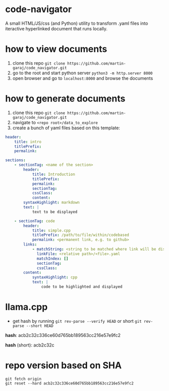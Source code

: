 # code-navigator

A small HTML/JS/css (and Python) utility to transform .yaml files into 
iteractive hyperlinked document that runs locally.

# how to view documents

1) clone this repo ```git clone https://github.com/martin-garaj/code_navigator.git```
2) go to the root and start python server ```python3 -m http.server 8000```
3) open browser and go to ```localhost:8000``` and browse the documents

# how to generate documents

1) clone this repo ```git clone https://github.com/martin-garaj/code_navigator.git```
2) navigate to ```<repo root>/data_to_explore```
3) create a bunch of yaml files based on this template:

```yaml
header:
    title: intro
    titlePrefix: 
    permalink: 

sections:
    - sectionTag: <name of the section>
        header: 
            title: Introduction
            titlePrefix: 
            permalink: 
            sectionTag:
            cssClass:
            content:
        syntaxHighlight: markdown
        text: |
            text to be displayed

    - sectionTag: code
        header: 
            title: simple.cpp
            titlePrefix: /path/to/file/within/codebased
            permalink: <permanent link, e.g. to github>
        links:
            - matchString: <string to be matched where link will be displayed>
              linkFile: <relative path>/<file>.yaml
              matchIndex: []
              sectionTag:
              cssClass:
        content:
            syntaxHighlight: cpp
            text: |
                code to be highlighted and displayed
```

# llama.cpp

- get hash by running ```git rev-parse --verify HEAD``` or short ```git rev-parse --short HEAD```

**hash**: acb2c32c336ce60d765bb189563cc216e57e9fc2

**hash** (short): acb2c32c

# repo version based on SHA

```console
git fetch origin
git reset --hard acb2c32c336ce60d765bb189563cc216e57e9fc2
```

